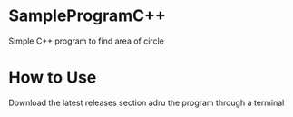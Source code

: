 # SampleProgramC++
Simple C++ program to find area of circle

# How to Use
Download the latest releases section adru the program through a terminal
